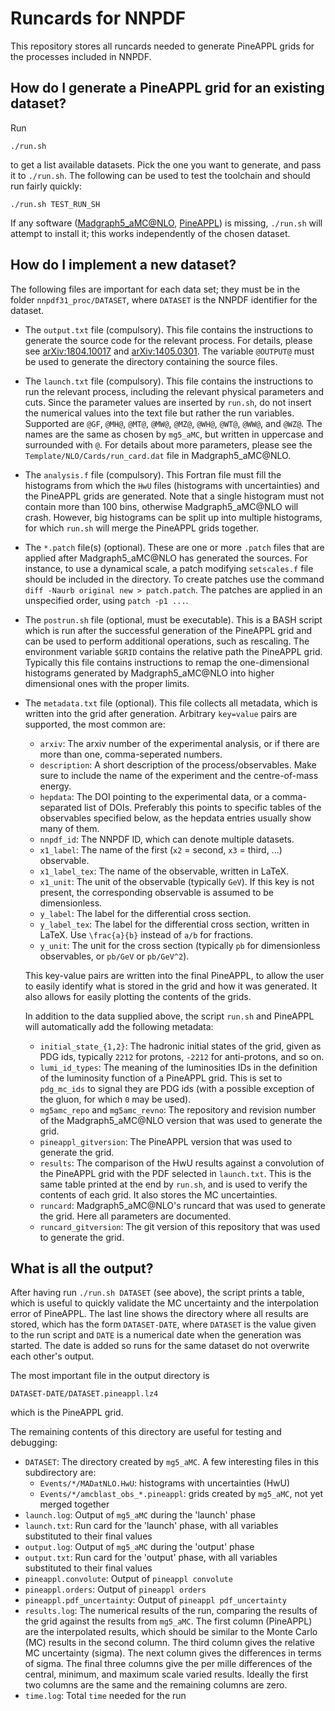 # Runcards for NNPDF
This repository stores all runcards needed to generate PineAPPL grids for the
processes included in NNPDF.

## How do I generate a PineAPPL grid for an existing dataset?
Run

    ./run.sh

to get a list available datasets. Pick the one you want to generate, and pass
it to `./run.sh`. The following can be used to test the toolchain and should
run fairly quickly:

    ./run.sh TEST_RUN_SH

If any software ([Madgraph5_aMC@NLO](https://launchpad.net/mg5amcnlo),
[PineAPPL](https://github.com/N3PDF/pineappl)) is missing, `./run.sh` will
attempt to install it; this works independently of the chosen dataset.

## How do I implement a new dataset?
The following files are important for each data set; they must be in the folder
`nnpdf31_proc/DATASET`, where `DATASET` is the NNPDF identifier for the
dataset.

* The `output.txt` file (compulsory). This file contains the instructions to
  generate the source code for the relevant process. For details, please see
  [arXiv:1804.10017](http://arxiv.org/abs/arXiv:1804.10017) and
  [arXiv:1405.0301](http://arxiv.org/abs/arXiv:1405.0301). The variable
  `@OUTPUT@` must be used to generate the directory containing the source
  files.

* The `launch.txt` file (compulsory). This file contains the instructions to
  run the relevant process, including the relevant physical parameters and
  cuts. Since the parameter values are inserted by `run.sh`, do not insert the
  numerical values into the text file but rather the run variables. Supported
  are `@GF`, `@MH@`, `@MT@`, `@MW@`, `@MZ@`, `@WH@`, `@WT@`, `@WW@`, and
  `@WZ@`. The names are the same as chosen by `mg5_aMC`, but written in
  uppercase and surrounded with `@`. For details about more parameters, please
  see the `Template/NLO/Cards/run_card.dat` file in Madgraph5_aMC@NLO.

* The `analysis.f` file (compulsory). This Fortran file must fill the
  histograms from which the `HwU` files (histograms with uncertainties) and the
  PineAPPL grids are generated. Note that a single histogram must not contain
  more than 100 bins, otherwise Madgraph5_aMC@NLO will crash. However, big
  histograms can be split up into multiple histograms, for which `run.sh` will
  merge the PineAPPL grids together.

* The `*.patch` file(s) (optional). These are one or more `.patch` files that
  are applied after Madgraph5_aMC@NLO has generated the sources. For instance, to
  use a dynamical scale, a patch modifying `setscales.f` file should be
  included in the directory. To create patches use the command `diff -Naurb
  original new > patch.patch`. The patches are applied in an unspecified order,
  using `patch -p1 ...`.

* The `postrun.sh` file (optional, must be executable). This is a BASH script
  which is run after the successful generation of the PineAPPL grid and can be
  used to perform additional operations, such as rescaling. The environment
  variable `$GRID` contains the relative path the PineAPPL grid. Typically this
  file contains instructions to remap the one-dimensional histograms generated
  by Madgraph5_aMC@NLO into higher dimensional ones with the proper limits.

* The `metadata.txt` file (optional). This file collects all metadata, which is
  written into the grid after generation. Arbitrary `key=value` pairs are
  supported, the most common are:

  - `arxiv`: The arxiv number of the experimental analysis, or if there are
    more than one, comma-seperated numbers.
  - `description`: A short description of the process/observables. Make sure to
    include the name of the experiment and the centre-of-mass energy.
  - `hepdata`: The DOI pointing to the experimental data, or a comma-separated
    list of DOIs. Preferably this points to specific tables of the observables
    specified below, as the hepdata entries usually show many of them.
  - `nnpdf_id`: The NNPDF ID, which can denote multiple datasets.
  - `x1_label`: The name of the first (`x2` = second, `x3` = third, ...)
    observable.
  - `x1_label_tex`: The name of the observable, written in LaTeX.
  - `x1_unit`: The unit of the observable (typically `GeV`). If this key is not
    present, the corresponding observable is assumed to be dimensionless.
  - `y_label`: The label for the differential cross section.
  - `y_label_tex`: The label for the differential cross section, written in
    LaTeX. Use `\frac{a}{b}` instead of `a/b` for fractions.
  - `y_unit`: The unit for the cross section (typically `pb` for dimensionless
    observables, or `pb/GeV` or `pb/GeV^2`).

  This key-value pairs are written into the final PineAPPL, to allow the user
  to easily identify what is stored in the grid and how it was generated. It
  also allows for easily plotting the contents of the grids.

  In addition to the data supplied above, the script `run.sh` and PineAPPL will
  automatically add the following metadata:

  - `initial_state_{1,2}`: The hadronic initial states of the grid, given as
    PDG ids, typically `2212` for protons, `-2212` for anti-protons, and so on.
  - `lumi_id_types`: The meaning of the luminosities IDs in the definition of
    the luminosity function of a PineAPPL grid. This is set to `pdg_mc_ids` to
    signal they are PDG ids (with a possible exception of the gluon, for which
    `0` may be used).
  - `mg5amc_repo` and `mg5amc_revno`: The repository and revision number of the
    Madgraph5_aMC@NLO version that was used to generate the grid.
  - `pineappl_gitversion`: The PineAPPL version that was used to generate the
    grid.
  - `results`: The comparison of the HwU results against a convolution of the
    PineAPPL grid with the PDF selected in `launch.txt`. This is the same table
    printed at the end by `run.sh`, and is used to verify the contents of each
    grid. It also stores the MC uncertainties.
  - `runcard`: Madgraph5_aMC@NLO's runcard that was used to generate the grid.
    Here all parameters are documented.
  - `runcard_gitversion`: The git version of this repository that was used to
    generate the grid.

## What is all the output?
After having run `./run.sh DATASET` (see above), the script prints a table,
which is useful to quickly validate the MC uncertainty and the interpolation
error of PineAPPL. The last line shows the directory where all results are
stored, which has the form `DATASET-DATE`, where `DATASET` is the value given
to the run script and `DATE` is a numerical date when the generation was
started. The date is added so runs for the same dataset do not overwrite each
other's output.

The most important file in the output directory is

    DATASET-DATE/DATASET.pineappl.lz4

which is the PineAPPL grid.

The remaining contents of this directory are useful for testing and debugging:

* `DATASET`: The directory created by `mg5_aMC`. A few interesting files in
  this subdirectory are:
  * `Events/*/MADatNLO.HwU`: histograms with uncertainties (HwU)
  * `Events/*/amcblast_obs_*.pineappl`: grids created by `mg5_aMC`, not yet
    merged together
* `launch.log`: Output of `mg5_aMC` during the 'launch' phase
* `launch.txt`: Run card for the 'launch' phase, with all variables substituted
  to their final values
* `output.log`: Output of `mg5_aMC` during the 'output' phase
* `output.txt`: Run card for the 'output' phase, with all variables substituted
  to their final values
* `pineappl.convolute`: Output of `pineappl convolute`
* `pineappl.orders`: Output of `pineappl orders`
* `pineappl.pdf_uncertainty`: Output of `pineappl pdf_uncertainty`
* `results.log`: The numerical results of the run, comparing the results of the
  grid against the results from `mg5_aMC`. The first column (PineAPPL) are the
  interpolated results, which should be similar to the Monte Carlo (MC) results
  in the second column. The third column gives the relative MC uncertainty
  (sigma). The next column gives the differences in terms of sigma. The final
  three columns give the per mille differences of the central, minimum, and
  maximum scale varied results. Ideally the first two columns are the same and
  the remaining columns are zero.
* `time.log`: Total `time` needed for the run
